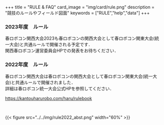 +++
title = "RULE & FAQ"
card_image =  "img/card/rule.png"
description = "競技のルールやフィールド図面"
keywords = ["RULE","help","data"]
+++

### 2023年度　ルール
春ロボコン関西大会2023も春ロボコンの関西大会として春ロボコン関東大会(統一大会)と共通ルールで開催される予定です．  
関西春ロボコン運営委員会HPでの発表をお待ちください．
### 2022年度　ルール
<!-- 関東春ロボコンのHPにて春ロボコン2022のルールが発表されていますので,  
そちらを参照して下さい．  
[春ロボコン2022ルール](https://kantouharurobo.com/haru/rulebook) -->


春ロボコン関西大会は春ロボコンの関西大会として春ロボコン関東大会(統一大会)と共通ルールで開催されました．  
詳細は春ロボコン統一大会公式HPを参照してください．

https://kantouharurobo.com/haru/rulebook

<br>


{{< figure src="../../img/rule2022_abst.png" width="60%" >}}


